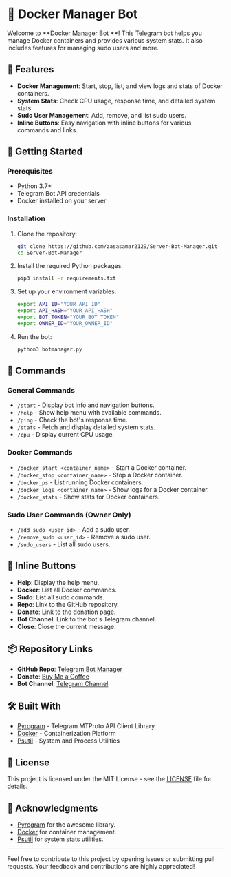 # 🤖 Docker Manager Bot 

Welcome to **Docker Manager Bot **! This Telegram bot helps you manage Docker containers and provides various system stats. It also includes features for managing sudo users and more.

## 🌟 Features

- **Docker Management**: Start, stop, list, and view logs and stats of Docker containers.
- **System Stats**: Check CPU usage, response time, and detailed system stats.
- **Sudo User Management**: Add, remove, and list sudo users.
- **Inline Buttons**: Easy navigation with inline buttons for various commands and links.

## 🚀 Getting Started

### Prerequisites

- Python 3.7+
- Telegram Bot API credentials
- Docker installed on your server

### Installation

1. Clone the repository:
    ```bash
    git clone https://github.com/zasasamar2129/Server-Bot-Manager.git
    cd Server-Bot-Manager
    ```

2. Install the required Python packages:
    ```bash
    pip3 install -r requirements.txt
    ```

3. Set up your environment variables:
    ```bash
    export API_ID="YOUR_API_ID"
    export API_HASH="YOUR_API_HASH"
    export BOT_TOKEN="YOUR_BOT_TOKEN"
    export OWNER_ID="YOUR_OWNER_ID"
    ```

4. Run the bot:
    ```bash
    python3 botmanager.py
    ```


## 📜 Commands

### General Commands

- `/start` - Display bot info and navigation buttons.
- `/help` - Show help menu with available commands.
- `/ping` - Check the bot's response time.
- `/stats` - Fetch and display detailed system stats.
- `/cpu` - Display current CPU usage.

### Docker Commands

- `/docker_start <container_name>` - Start a Docker container.
- `/docker_stop <container_name>` - Stop a Docker container.
- `/docker_ps` - List running Docker containers.
- `/docker_logs <container_name>` - Show logs for a Docker container.
- `/docker_stats` - Show stats for Docker containers.

### Sudo User Commands (Owner Only)

- `/add_sudo <user_id>` - Add a sudo user.
- `/remove_sudo <user_id>` - Remove a sudo user.
- `/sudo_users` - List all sudo users.

## 🔧 Inline Buttons

- **Help**: Display the help menu.
- **Docker**: List all Docker commands.
- **Sudo**: List all sudo commands.
- **Repo**: Link to the GitHub repository.
- **Donate**: Link to the donation page.
- **Bot Channel**: Link to the bot's Telegram channel.
- **Close**: Close the current message.

## 📦 Repository Links

- **GitHub Repo**: [Telegram Bot Manager](https://github.com/zasasamar2129/Server-Bot-Manager)
- **Donate**: [Buy Me a Coffee](https://www.buymeacoffee.com/zasasamar)
- **Bot Channel**: [Telegram Channel](https://t.me/Zpotify1)

## 🛠️ Built With

- [Pyrogram](https://github.com/pyrogram/pyrogram) - Telegram MTProto API Client Library
- [Docker](https://www.docker.com/) - Containerization Platform
- [Psutil](https://github.com/giampaolo/psutil) - System and Process Utilities

## 📄 License

This project is licensed under the MIT License - see the [LICENSE](LICENSE) file for details.

## 🙏 Acknowledgments

- [Pyrogram](https://github.com/pyrogram/pyrogram) for the awesome library.
- [Docker](https://www.docker.com/) for container management.
- [Psutil](https://github.com/giampaolo/psutil) for system stats utilities.

---

Feel free to contribute to this project by opening issues or submitting pull requests. Your feedback and contributions are highly appreciated!

